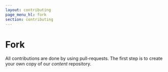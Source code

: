 ```yaml
---
layout: contributing
page_menu_hl: fork
section: contributing
---
```


# Fork

All contributions are done by using pull-requests. The first step is to create your own copy of our *content* repository. 
